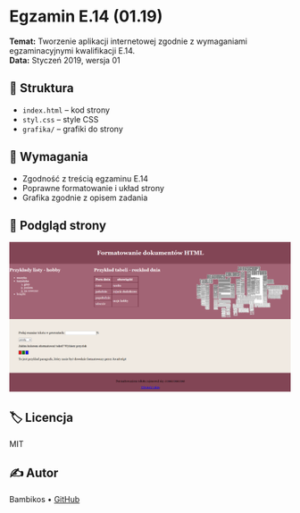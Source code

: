 # Egzamin E.14 (01.19)

**Temat:** Tworzenie aplikacji internetowej zgodnie z wymaganiami egzaminacyjnymi kwalifikacji E.14.  
**Data:** Styczeń 2019, wersja 01

## 📁 Struktura
- `index.html` – kod strony
- `styl.css` – style CSS
- `grafika/` – grafiki do strony

## 🧩 Wymagania
- Zgodność z treścią egzaminu E.14
- Poprawne formatowanie i układ strony
- Grafika zgodnie z opisem zadania

## 📸 Podgląd strony
![Podgląd strony](Screenshots/Podglad_strony.png)

## 🏷️ Licencja
MIT

## ✍️ Autor
Bambikos • [GitHub](https://github.com/Bambikos)
